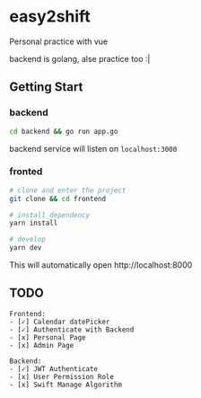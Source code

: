 # easy2shift

Personal practice with vue 

backend is golang, alse practice too :|

## Getting Start

### backend
```bash
cd backend && go run app.go
```

backend service will listen on `localhost:3000`

### fronted 
```bash
# clone and enter the project
git clone && cd frontend

# install dependency
yarn install

# develop
yarn dev
```

This will automatically open http://localhost:8000



## TODO
```
Frontend:
- [✓] Calendar datePicker
- [✓] Authenticate with Backend
- [x] Personal Page 
- [x] Admin Page 

Backend:
- [✓] JWT Authenticate
- [x] User Permission Role
- [x] Swift Manage Algorithm
```
